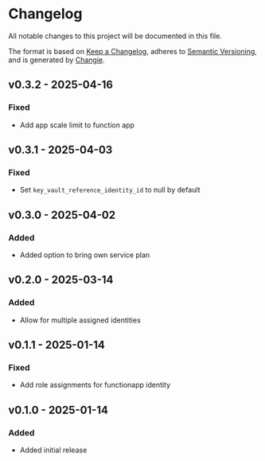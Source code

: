 # Changelog
All notable changes to this project will be documented in this file.

The format is based on [Keep a Changelog](https://keepachangelog.com/en/1.0.0/),
adheres to [Semantic Versioning](https://semver.org/spec/v2.0.0.html),
and is generated by [Changie](https://github.com/miniscruff/changie).


## v0.3.2 - 2025-04-16
### Fixed
* Add app scale limit to function app

## v0.3.1 - 2025-04-03
### Fixed
* Set ``key_vault_reference_identity_id`` to null by default

## v0.3.0 - 2025-04-02
### Added
* Added option to bring own service plan

## v0.2.0 - 2025-03-14
### Added
* Allow for multiple assigned identities

## v0.1.1 - 2025-01-14
### Fixed
* Add role assignments for functionapp identity

## v0.1.0 - 2025-01-14
### Added
* Added initial release
